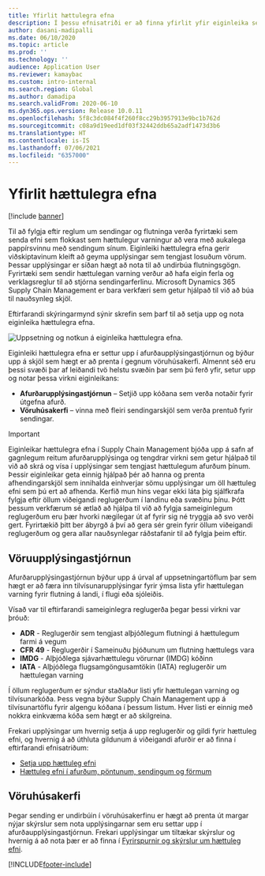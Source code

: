 ```yaml
---
title: Yfirlit hættulegra efna
description: Í þessu efnisatriði er að finna yfirlit yfir eiginleika sem tengjast meðhöndlun og skráningu hættulegra efna við afurðarupplýsingastjórnun og vöruhúsastjórnun.
author: dasani-madipalli
ms.date: 06/10/2020
ms.topic: article
ms.prod: ''
ms.technology: ''
audience: Application User
ms.reviewer: kamaybac
ms.custom: intro-internal
ms.search.region: Global
ms.author: damadipa
ms.search.validFrom: 2020-06-10
ms.dyn365.ops.version: Release 10.0.11
ms.openlocfilehash: 5f8c3dc084f4f260f8cc29b3957913e9bc1b762d
ms.sourcegitcommit: c08a9d19eed1df03f32442ddb65a2adf1473d3b6
ms.translationtype: HT
ms.contentlocale: is-IS
ms.lasthandoff: 07/06/2021
ms.locfileid: "6357000"
---
```

# <a name="hazardous-materials-overview"></a>Yfirlit hættulegra efna

[!include [banner](../includes/banner.md)]

Til að fylgja eftir reglum um sendingar og flutninga verða fyrirtæki sem senda efni sem flokkast sem hættulegur varningur að vera með aukalega pappírsvinnu með sendingum sínum. Eiginleiki hættulegra efna gerir viðskiptavinum kleift að geyma upplýsingar sem tengjast losuðum vörum. Þessar upplýsingar er síðan hægt að nota til að undirbúa flutningsgögn. Fyrirtæki sem sendir hættulegan varning verður að hafa eigin ferla og verklagsreglur til að stjórna sendingarferlinu. Microsoft Dynamics 365 Supply Chain Management er bara verkfæri sem getur hjálpað til við að búa til nauðsynleg skjöl.

Eftirfarandi skýringarmynd sýnir skrefin sem þarf til að setja upp og nota eiginleika hættulegra efna.

![Uppsetning og notkun á eiginleika hættulegra efna.](media/hazmat-overview.png "Uppsetning og notkun á eiginleika hættulegra efna")

Eiginleiki hættulegra efna er settur upp í afurðaupplýsingastjórnun og býður upp á skjöl sem hægt er að prenta í gegnum vöruhúsakerfi. Almennt séð eru þessi svæði þar af leiðandi tvö helstu svæðin þar sem þú ferð yfir, setur upp og notar þessa virkni eiginleikans:

- **Afurðarupplýsingastjórnun** – Setjið upp kóðana sem verða notaðir fyrir útgefna afurð.
- **Vöruhúsakerfi** – vinna með fleiri sendingarskjöl sem verða prentuð fyrir sendingar.

> [!IMPORTANT]
> Eiginleikar hættulegra efna í Supply Chain Management bjóða upp á safn af gagnlegum reitum afurðarupplýsinga og tengdrar virkni sem getur hjálpað til við að skrá og vísa í upplýsingar sem tengjast hættulegum afurðum þínum. Þessir eiginleikar geta einnig hjálpað þér að hanna og prenta afhendingarskjöl sem innihalda einhverjar sömu upplýsingar um öll hættuleg efni sem þú ert að afhenda. Kerfið mun hins vegar ekki láta þig sjálfkrafa fylgja eftir öllum viðeigandi reglugerðum í landinu eða svæðinu þínu. Þótt þessum verkfærum sé ætlað að hjálpa til við að fylgja sameiginlegum reglugerðum eru þær hvorki nægilegar út af fyrir sig né tryggja að svo verði gert. Fyrirtækið þitt ber ábyrgð á því að gera sér grein fyrir öllum viðeigandi reglugerðum og gera allar nauðsynlegar ráðstafanir til að fylgja þeim eftir.

## <a name="product-information-management"></a>Vöruupplýsingastjórnun

Afurðarupplýsingastjórnun býður upp á úrval af uppsetningartöflum þar sem hægt er að færa inn tilvísunarupplýsingar fyrir ýmsa lista yfir hættulegan varning fyrir flutning á landi, í flugi eða sjóleiðis.

Vísað var til eftirfarandi sameiginlegra reglugerða þegar þessi virkni var þróuð:

- **ADR** - Reglugerðir sem tengjast alþjóðlegum flutningi á hættulegum farmi á vegum
- **CFR 49** - Reglugerðir í Sameinuðu þjóðunum um flutning hættulegs vara
- **IMDG** - Alþjóðlega sjávarhættulegu vörurnar (IMDG) kóðinn
- **IATA** - Alþjóðlega flugsamgöngusamtökin (IATA) reglugerðir um hættulegan varning

Í öllum reglugerðum er sýndur staðlaður listi yfir hættulegan varning og tilvísunarkóða. Þess vegna býður Supply Chain Management upp á tilvísunartöflu fyrir algengu kóðana í þessum listum. Hver listi er einnig með nokkra einkvæma kóða sem hægt er að skilgreina.

Frekari upplýsingar um hvernig setja á upp reglugerðir og gildi fyrir hættuleg efni, og hvernig á að úthluta gildunum á viðeigandi afurðir er að finna í eftirfarandi efnisatriðum:

- [Setja upp hættuleg efni](hazmat-setup.md)
- [Hættuleg efni í afurðum, pöntunum, sendingum og förmum](hazmat-items.md)

## <a name="warehouse-management"></a>Vöruhúsakerfi

Þegar sending er undirbúin í vöruhúsakerfinu er hægt að prenta út margar nýjar skýrslur sem nota upplýsingarnar sem eru settar upp í afurðaupplýsingastjórnun. Frekari upplýsingar um tiltækar skýrslur og hvernig á að nota þær er að finna í [Fyrirspurnir og skýrslur um hættuleg efni](hazmat-reports.md).


[!INCLUDE[footer-include](../../includes/footer-banner.md)]